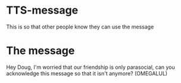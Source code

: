 # TTS-message
This is so that other people know they can use the message

# The message
Hey Doug, I'm worried that our friendship is only parasocial, can you acknowledge this message so that it isn't anymore? (OMEGALUL)
